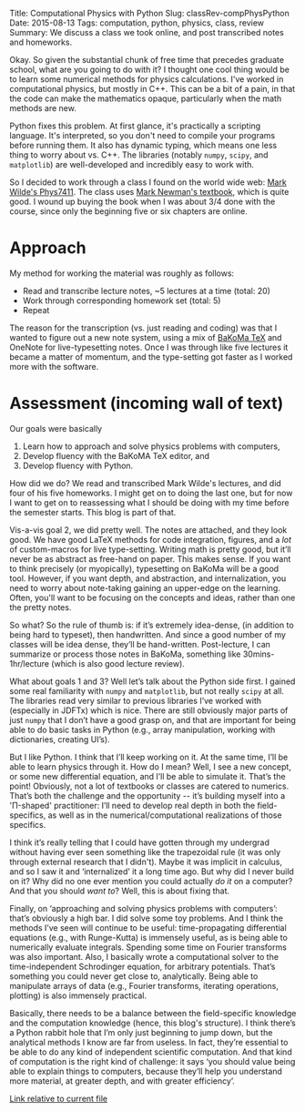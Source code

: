 Title: Computational Physics with Python
Slug: classRev-compPhysPython
Date: 2015-08-13
Tags: computation, python, physics, class, review
Summary: We discuss a class we took online, and post transcribed notes and homeworks.

Okay. So given the substantial chunk of free time that precedes graduate school, what are you going to do with it? I thought one cool thing would be to learn some numerical methods for physics calculations. I've worked in computational physics, but mostly in C++. This can be a bit of a pain, in that the code can make the mathematics opaque, particularly when the math methods are new.

Python fixes this problem. At first glance, it's practically a scripting language. It's interpreted, so you don't need to compile your programs before running them. It also has dynamic typing, which means one less thing to worry about vs. C++. The libraries (notably `numpy`, `scipy`, and `matplotlib`) are well-developed and incredibly easy to work with.

So I decided to work through a class I found on the world wide web: [Mark Wilde's Phys7411](http://www.markwilde.com/teaching/2015-spring-phys7411/). The class uses [Mark Newman's textbook](http://www-personal.umich.edu/~mejn/cp/chapters.html), which is quite good. I wound up buying the book when I was about 3/4 done with the course, since only the beginning five or six chapters are online.

# Approach
My method for working the material was roughly as follows:

* Read and transcribe lecture notes, ~5 lectures at a time (total: 20)
* Work through corresponding homework set (total: 5)
* Repeat

The reason for the transcription (vs. just reading and coding) was that I wanted to figure out a new note system, using a mix of [BaKoMa TeX](http://www.bakoma-tex.com/) and OneNote for live-typesetting notes. Once I was through like five lectures it became a matter of momentum, and the type-setting got faster as I worked more with the software.

# Assessment (incoming wall of text)
Our goals were basically

1. Learn how to approach and solve physics problems with computers,
2. Develop fluency with the BaKoMA TeX editor, and
3. Develop fluency with Python.

How did we do? We read and transcribed Mark Wilde's lectures, and did four of his five homeworks. I might get on to doing the last one, but for now I want to get on to reassessing what I should be doing with my time before the semester starts. This blog is part of that.

Vis-a-vis goal 2, we did pretty well. The notes are attached, and they look good. We have good LaTeX methods for code integration, figures, and a *lot* of custom-macros for live type-setting. Writing math is pretty good, but it’ll never be as abstract as free-hand on paper. This makes sense. If you want to think precisely (or myopically), typesetting on BaKoMa will be a good tool. However, if you want depth, and abstraction, and internalization, you need to worry about note-taking gaining an upper-edge on the learning. Often, you'll want to be focusing on the concepts and ideas, rather than one the pretty notes.

So what? So the rule of thumb is: if it’s extremely idea-dense, (in addition to being hard to typeset), then handwritten. And since a good number of my classes will be idea dense, they’ll be hand-written. Post-lecture, I can summarize or process those notes in BaKoMa, something like 30mins-1hr/lecture (which is also good lecture review).

What about goals 1 and 3? Well let’s talk about the Python side first. I gained some real familiarity with `numpy` and `matplotlib`, but not really `scipy` at all. The libraries read very similar to previous libraries I’ve worked with (especially in JDFTx) which is nice. There are still obviously major parts of just `numpy` that I don’t have a good grasp on, and that are important for being able to do basic tasks in Python (e.g., array manipulation, working with dictionaries, creating UI’s). 

But I like Python. I think that I’ll keep working on it. At the same time, I’ll be able to learn physics through it. How do I mean? Well, I see a new concept, or some new differential equation, and I’ll be able to simulate it. That’s the point! Obviously, not a lot of textbooks or classes are catered to numerics. That’s both the challenge and the opportunity -- it’s building myself into a 'Π-shaped' practitioner: I’ll need to develop real depth in both the field-specifics, as well as in the numerical/computational realizations of those specifics.

I think it’s really telling that I could have gotten through my undergrad without having ever seen something like the trapezoidal rule (it was only through external research that I didn't). Maybe it was implicit in calculus, and so I saw it and ‘internalized’ it a long time ago. But why did I never build on it? Why did no one ever mention you could actually *do it* on a computer? And that you should *want to*? Well, this is about fixing that.

Finally, on ‘approaching and solving physics problems with computers’: that’s obviously a high bar. I did solve some toy problems. And I think the methods I’ve seen will continue to be useful: time-propagating differential equations (e.g., with Runge-Kutta) is immensely useful, as is being able to numerically evaluate integrals. Spending some time on Fourier transforms was also important. Also, I basically wrote a computational solver to the time-independent Schrodinger equation, for arbitrary potentials. That’s something you could never get close to, analytically. Being able to manipulate arrays of data (e.g., Fourier transforms, iterating operations, plotting) is also immensely practical. 

Basically, there needs to be a balance between the field-specific knowledge and the computation knowledge (hence, this blog's structure). I think there’s a Python rabbit hole that I’m only just beginning to jump down, but the analytical methods I know are far from useless. In fact, they’re essential to be able to do any kind of independent scientific computation. And that kind of computation is the right kind of challenge: it says ‘you should value being able to explain things to computers, because they’ll help you understand more material, at greater depth, and with greater efficiency’.

[Link relative to current file]({CompPhysWithPython.md}/learning/CompPhysWithPython.md)
